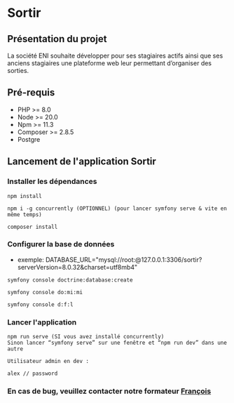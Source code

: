 # Sortir

## Présentation du projet

La société ENI souhaite développer pour ses stagiaires actifs ainsi que ses anciens stagiaires une plateforme web leur permettant d’organiser des sorties.

## Pré-requis

- PHP >= 8.0
- Node >= 20.0
- Npm >= 11.3
- Composer >= 2.8.5
- Postgre

## Lancement de l'application Sortir

### Installer les dépendances

```
npm install
```

```
npm i -g concurrently (OPTIONNEL) (pour lancer symfony serve & vite en même temps)
```

```
composer install
```

### Configurer la base de données

- exemple: DATABASE_URL="mysql://root:@127.0.0.1:3306/sortir?serverVersion=8.0.32&charset=utf8mb4"

```
symfony console doctrine:database:create
```

```
symfony console do:mi:mi
```

```
symfony console d:f:l
```

### Lancer l'application

```
npm run serve (SI vous avez installé concurrently)
Sinon lancer “symfony serve” sur une fenêtre et “npm run dev” dans une autre

Utilisateur admin en dev :

alex // password

```

### En cas de bug, veuillez contacter notre formateur [François](https://github.com/DevFanch)

